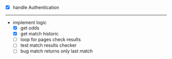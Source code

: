 - [x] handle Authentication 
---
 - implement logic
   - [x] get odds
   - [x] get match historic
   - [ ] loop for pages check results
   - [ ] test match results checker
   - [ ] bug match returns only last match
